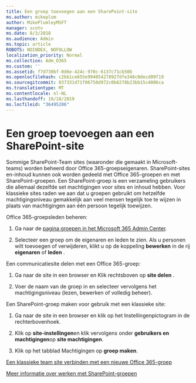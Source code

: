 ```yaml
---
title: Een groep toevoegen aan een SharePoint-site
ms.author: mikeplum
author: MikePlumleyMSFT
manager: scotv
ms.date: 8/3/2018
ms.audience: Admin
ms.topic: article
ROBOTS: NOINDEX, NOFOLLOW
localization_priority: Normal
ms.collection: Adm_O365
ms.custom: ''
ms.assetid: f7d730bf-0d6e-424c-970c-6137c71cb50b
ms.openlocfilehash: c2bb1ce655e994054278927dfe346c0decd09f19
ms.sourcegitcommit: 037331d71f06750d972c0b6278b23bb15c4806ca
ms.translationtype: MT
ms.contentlocale: nl-NL
ms.lasthandoff: 10/18/2019
ms.locfileid: "36495206"
---
```

# <a name="add-a-group-to-a-sharepoint-site"></a>Een groep toevoegen aan een SharePoint-site

Sommige SharePoint-Team sites (waaronder die gemaakt in Microsoft-teams) worden beheerd door Office 365-groepseigenaren. SharePoint-sites en-inhoud kunnen ook worden gedeeld met Office 365-groepen en met SharePoint-groepen. Een SharePoint-groep is een verzameling gebruikers die allemaal dezelfde set machtigingen voor sites en inhoud hebben. Voor klassieke sites raden we aan dat u groepen gebruikt om hetzelfde machtigingsniveau gemakkelijk aan veel mensen tegelijk toe te wijzen in plaats van machtigingen aan één persoon tegelijk toewijzen.
  
Office 365-groepsleden beheren:
  
1. Ga naar de [pagina groepen in het Microsoft 365 Admin Center](https://portal.office.com/adminportal/home#/groups).
    
2. Selecteer een groep om de eigenaren en leden te zien. Als u personen wilt toevoegen of verwijderen, klikt u op de koppeling **bewerken** in de rij **eigenaren** of **leden** . 
    
Een communicatiesite delen met een Office 365-groep:
  
1. Ga naar de site in een browser en Klik rechtsboven op **site delen** . 
    
2. Voer de naam van de groep in en selecteer vervolgens het machtigingsniveau (lezen, bewerken of volledig beheer).
    
Een SharePoint-groep maken voor gebruik met een klassieke site:
  
1. Ga naar de site in een browser en klik op het Instellingenpictogram in de rechterbovenhoek.
    
2. Klik op **site-instellingen**en klik vervolgens onder **gebruikers en machtigingen**op **site machtigingen**.
    
3. Klik op het tabblad Machtigingen op **groep maken**.
    
[Een klassieke team site verbinden met een nieuwe Office 365-groep](https://go.microsoft.com/fwlink/?linkid=2008654)
  
[Meer informatie over werken met SharePoint-groepen](https://go.microsoft.com/fwlink/?linkid=874658)
  


